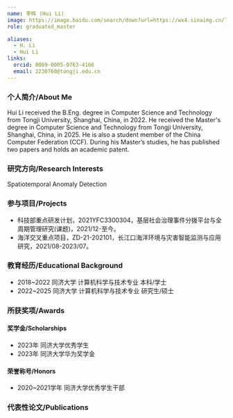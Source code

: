 ```yaml
---
name: 李辉 (Hui Li)
image: https://image.baidu.com/search/down?url=https://wx4.sinaimg.cn/large/008K2OkEly1i3439hox9jj30k00k0758.jpg
role: graduated_master

aliases:
  - H. Li
  - Hui Li
links:
  orcid: 0009-0005-0763-4166
  email: 2230760@tongji.edu.cn
---
```


### 个人简介/About Me
Hui Li received the B.Eng. degree in Computer Science and Technology from Tongji University, Shanghai, China, in 2022. He received the Master's degree in Computer Science and Technology from Tongji University, Shanghai, China, in 2025. He is also a student member of the China Computer Federation (CCF). During his Master’s studies, he has published two papers and holds an academic patent.

### 研究方向/Research Interests
Spatiotemporal Anomaly Detection

### 参与项目/Projects
- 科技部重点研发计划，2021YFC3300304，基层社会治理事件分拨平台与全周期管理研究(课题)，2021/12-至今。
- 海洋交叉重点项目，ZD-21-202101，长江口海洋环境与灾害智能监测与应用研究，2021/08-2023/07。

### 教育经历/Educational Background
- 2018~2022 同济大学 计算机科学与技术专业 本科/学士
- 2022~2025 同济大学 计算机科学与技术专业 研究生/硕士

### 所获奖项/Awards

#### 奖学金/Scholarships
- 2023年 同济大学优秀学生
- 2023年 同济大学华为奖学金

#### 荣誉称号/Honors
- 2020~2021学年 同济大学优秀学生干部

### 代表性论文/Publications
